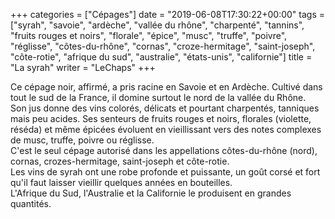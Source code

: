 +++
categories = ["Cépages"]
date = "2019-06-08T17:30:22+00:00"
tags = ["syrah", "savoie", "ardèche", "vallée du rhône", "charpenté", "tannins", "fruits rouges et noirs", "florale", "épice", "musc", "truffe", "poivre", "réglisse", "côtes-du-rhône", "cornas", "croze-hermitage", "saint-joseph", "côte-rotie", "afrique du sud", "australie", "états-unis", "californie"]
title = "La syrah"
writer = "LeChaps"
+++

Ce cépage noir, affirmé, a pris racine en Savoie et en Ardèche. Cultivé dans tout le sud de la France, il domine surtout le nord de la vallée du Rhône.  
Son jus donne des vins colorés, délicats et pourtant charpentés, tanniques mais peu acides. Ses senteurs de fruits rouges et noirs, florales (violette, réséda) et même épicées évoluent en vieillissant vers des notes complexes de musc, truffe, poivre ou réglisse.  
C'est le seul cépage autorisé dans les appellations côtes-du-rhône (nord), cornas, crozes-hermitage, saint-joseph et côte-rotie.  
Les vins de syrah ont une robe profonde et puissante, un goût corsé et fort qu'il faut laisser vieillir quelques années en bouteilles.  
L'Afrique du Sud, l'Australie et la Californie le produisent en grandes quantités.
